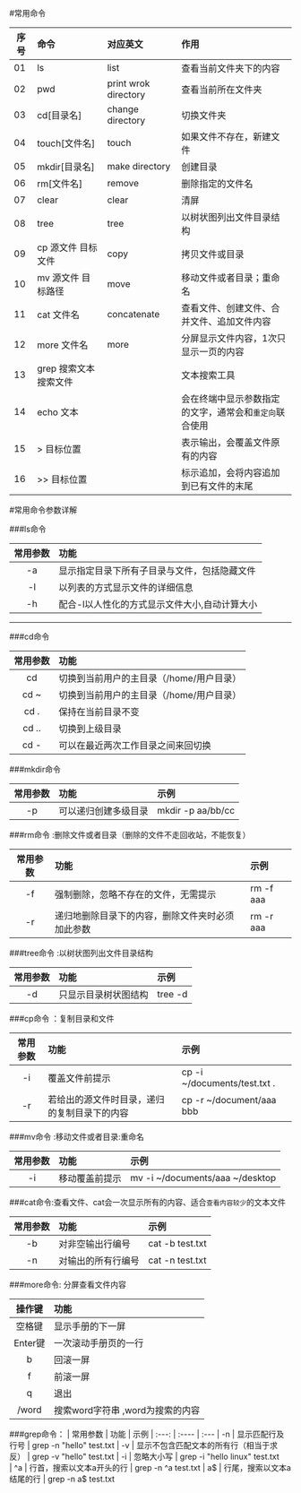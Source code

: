 #常用命令 

| 序号	|	命令 					| 	对应英文 				| 	作用 						
| -----	|   :-- 					| 	:-- 					|	:--									
| 01 	|   ls						|  	list					|	查看当前文件夹下的内容			
| 02	| 	pwd						| 	print wrok directory	|	查看当前所在文件夹				
| 03	| 	cd[目录名]				| 	change directory		|	切换文件夹					 
| 04	| 	touch[文件名]			| 	touch					|	如果文件不存在，新建文件		  
| 05	| 	mkdir[目录名]			| 	make directory			|	创建目录						   
| 06	| 	rm[文件名]				| 	remove					|	删除指定的文件名				  
| 07	| 	clear					| 	clear					|	清屏		  
| 08	|   tree					|	tree					|   以树状图列出文件目录结构 
| 09	|   cp	源文件 目标文件		|   copy					|   拷贝文件或目录   
| 10	|   mv	源文件 目标路径		|   move					|   移动文件或者目录；重命名	
| 11	|   cat 文件名				|	concatenate				|	查看文件、创建文件、合并文件、追加文件内容	 
| 12	|   more 文件名				|   more					|   分屏显示文件内容，1次只显示一页的内容  
| 13	|	grep 搜索文本 搜索文件	|							|	文本搜索工具 
| 14	| 	echo 文本				|   						| 	会在终端中显示参数指定的文字，通常会和`重定向`联合使用 
| 15	|   > 目标位置				|							| 	表示输出，会覆盖文件原有的内容 
| 16	|	>> 目标位置				|							|	标示追加，会将内容追加到已有文件的末尾  






#常用命令参数详解 

###ls命令

|  常用参数	|	功能     
|  :---:	| :----- 
|  -a 		|  显示指定目录下所有子目录与文件，包括隐藏文件 
|  -l		|  以列表的方式显示文件的详细信息 
|  -h		|  配合-l以人性化的方式显示文件大小,自动计算大小 

-----  

###cd命令 

|  常用参数	|	功能     
|  :---:	| :----- 
|  cd 		|  切换到当前用户的主目录（/home/用户目录）
|  cd ~		|  切换到当前用户的主目录（/home/用户目录）
|  cd .		|  保持在当前目录不变 
|  cd ..	|  切换到上级目录 
|  cd -		|  可以在最近两次工作目录之间来回切换

###mkdir命令

| 常用参数	|	功能 			|	示例
| :---:		|  :---- 			|	:---
| -p		|   可以递归创建多级目录	| mkdir -p aa/bb/cc	  

###rm命令 :删除文件或者目录（删除的文件不走回收站，不能恢复）

| 常用参数	|	功能 			|	示例
| :---:		|  :---- 			|	:---
| -f		|   强制删除，忽略不存在的文件，无需提示	| rm -f aaa 
| -r		|   递归地删除目录下的内容，删除文件夹时必须加此参数	| rm -r aaa   

###tree命令 :以树状图列出文件目录结构 

| 常用参数	|	功能 			|	示例
| :---:		|  :---- 			|	:---
| -d		|   只显示目录树状图结构| tree -d  

###cp命令 ：复制目录和文件 

| 常用参数	|	功能 			|	示例
| :---:		|  :---- 			|	:---
| -i		|   覆盖文件前提示	|   cp -i ~/documents/test.txt . 
| -r		|	若给出的源文件时目录，递归的复制目录下的内容	|	cp -r ~/document/aaa bbb 


###mv命令 :移动文件或者目录:重命名 

| 常用参数	|	功能 			|	示例
| :---:		|  :---- 			|	:---
| -i		|   移动覆盖前提示	|  mv -i   ~/documents/aaa ~/desktop 
 
###cat命令:查看文件、cat会一次显示所有的内容、适合`查看内容较少`的文本文件 

| 常用参数	|	功能 			|	示例
| :---:		|  :---- 			|	:---
| -b		|   对非空输出行编号	|   cat -b test.txt 
| -n		|	对输出的所有行编号	|	cat -n test.txt 

###more命令: 分屏查看文件内容 

|  操作键	|	功能     
|  :---:	| :----- 
|  空格键 	|  显示手册的下一屏 
|  Enter键	|  一次滚动手册页的一行 
|  b		|  回滚一屏 
|  f	    |  前滚一屏 
|  q		|  退出 
|  /word	|  搜索word字符串	,word为搜索的内容    

###grep命令：
| 常用参数	|	功能 			|	示例
| :---:		|  :---- 			|	:---
| -n		|   显示匹配行及行号	|	grep -n "hello" test.txt 
| -v		|   显示不包含匹配文本的所有行（相当于求反）	| grep -v "hello" test.txt 
| -i		|	忽略大小写		|   grep -i "hello linux" test.txt  
| ^a		|	行首，搜索以文本a开头的行	| grep -n ^a test.txt 
| a$		|   行尾，搜索以文本a结尾的行	| grep -n a$ test.txt 
	
 